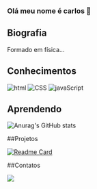 ### Olá meu nome é carlos 👋

## Biografia

Formado em física...

## Conhecimentos
![html](https://img.shields.io/badge/HTML5-E34F26?style=for-the-badge&logo=html5&logoColor=white)
![CSS](https://img.shields.io/badge/CSS3-1572B6?style=for-the-badge&logo=css3&logoColor=white)
![javaScript](https://img.shields.io/badge/JavaScript-323330?style=for-the-badge&logo=javascript&logoColor=F7DF1E)

## Aprendendo



![Anurag's GitHub stats](https://github-readme-stats.vercel.app/api?username=krlosalessandro&show_icons=true&theme=dark)

##Projetos

[![Readme Card](https://github-readme-stats.vercel.app/api/pin/?username=krlosalessandro&repo=jornadaDev-EBAC)](https://github.com/anuraghazra/github-readme-stats)


##Contatos

[<img src="https://img.shields.io/badge/LinkedIn-0077B5?style=for-the-badge&logo=linkedin&logoColor=white"/>](https://www.linkedin.com/in/carlos-alessandro-silva-dos-anjos-29171a162/)

<!--
**krlosalessandro/krlosalessandro** is a ✨ _special_ ✨ repository because its `README.md` (this file) appears on your GitHub profile.

Here are some ideas to get you started:

- 🔭 I’m currently working on ...
- 🌱 I’m currently learning ...
- 👯 I’m looking to collaborate on ...
- 🤔 I’m looking for help with ...
- 💬 Ask me about ...
- 📫 How to reach me: ...
- 😄 Pronouns: ...
- ⚡ Fun fact: ...
https://github.com/anuraghazra/github-readme-stats#github-stats-card cards
https://github.com/alexandresanlim/Badges4-README.md-Profile#how-to-use
-->
